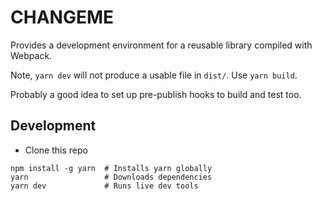# **CHANGEME**

Provides a development environment for a reusable library compiled with Webpack.

Note, `yarn dev` will not produce a usable file in `dist/`. Use `yarn build`.

Probably a good idea to set up pre-publish hooks to build and test too.

## Development

- Clone this repo

```
npm install -g yarn  # Installs yarn globally
yarn                 # Downloads dependencies
yarn dev             # Runs live dev tools
```
